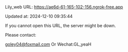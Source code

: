 Lily_web URL: https://ae6d-61-165-102-156.ngrok-free.app

Updated at: 2024-12-10 09:35:44

If you cannot open this URL, the server might be down.

Please contact: 

goley04@foxmail.com Or Wechat:GL_yeaH